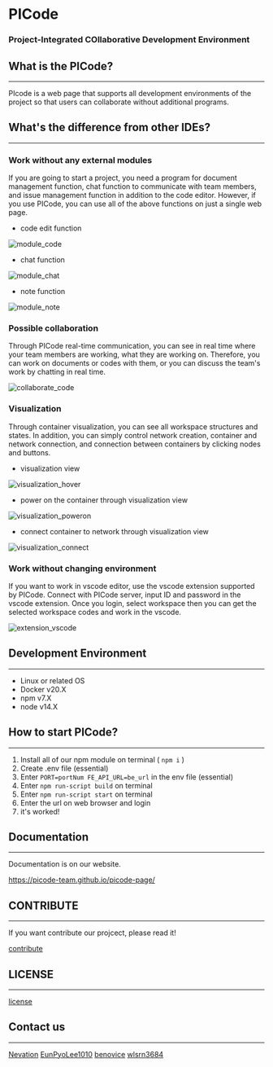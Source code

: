 # PICode

### Project-Integrated COllaborative Development Environment

## What is the PICode?

---

PIcode is a web page that supports all development environments of the project so that users can collaborate without additional programs.

## What's the difference from other IDEs?

---

### Work without any external modules

If you are going to start a project, you need a program for document management function, chat function to communicate with team members, and issue management function in addition to the code editor. However, if you use PICode, you can use all of the above functions on just a single web page.

-   code edit function

![module_code](https://user-images.githubusercontent.com/28240077/132558933-19ab1a1d-b240-40b1-bac4-1f18dbdc7f4e.gif)

-   chat function

![module_chat](https://user-images.githubusercontent.com/28240077/132558942-65d9b40e-072b-4097-8e30-511b2222bd52.gif)

-   note function

![module_note](https://user-images.githubusercontent.com/28240077/132638418-a97da4c3-a315-4681-9679-4e38c5f2efb8.gif)

### Possible collaboration

Through PICode real-time communication, you can see in real time where your team members are working, what they are working on. Therefore, you can work on documents or codes with them, or you can discuss the team's work by chatting in real time.

![collaborate_code](https://user-images.githubusercontent.com/28240077/132559165-3f49e62d-d0f9-4ef7-a25f-c8fee82e3c02.gif)

### Visualization

Through container visualization, you can see all workspace structures and states. In addition, you can simply control network creation, container and network connection, and connection between containers by clicking nodes and buttons.

-   visualization view

![visualization_hover](https://user-images.githubusercontent.com/28240077/132559247-3b0667b1-6486-4267-bc90-1913c6a57f69.gif)

-   power on the container through visualization view

![visualization_poweron](https://user-images.githubusercontent.com/28240077/132559253-f06e02dd-362b-4a8e-9410-d1b95ed5ab75.gif)

-   connect container to network through visualization view

![visualization_connect](https://user-images.githubusercontent.com/28240077/132559258-15ac563e-d60c-41f2-a6d4-ea24dbf0357a.gif)

### Work without changing environment

If you want to work in vscode editor, use the vscode extension supported by PICode.
Connect with PICode server, input ID and password in the vscode extension. Once you login, select workspace then you can get the selected workspace codes and work in the vscode.

![extension_vscode](https://user-images.githubusercontent.com/28240077/132559602-a2a90470-b371-4331-901d-ef9f5300d8ea.gif)

## Development Environment

---

-   Linux or related OS
-   Docker v20.X
-   npm v7.X
-   node v14.X

## How to start PICode?

---

1. Install all of our npm module on terminal ( `npm i` )
2. Create .env file (essential)
3. Enter `PORT=portNum FE_API_URL=be_url` in the env file (essential)
4. Enter `npm run-script build` on terminal
5. Enter `npm run-script start` on terminal
6. Enter the url on web browser and login
7. it's worked!

## Documentation

---

Documentation is on our website.

<https://picode-team.github.io/picode-page/>

## CONTRIBUTE

---

If you want contribute our projcect, please read it!

[contribute](https://github.com/PICode-Team/PICode/blob/develop/contribute.md)

## LICENSE

---

[license](https://github.com/PICode-Team/PICode/blob/develop/license.md/)

## Contact us

---

[Nevation](https://github.com/Nevation)
[EunPyoLee1010](https://github.com/EunPyoLee1010)
[benovice](https://github.com/benovice)
[wlsrn3684](https://github.com/wlsrn3684)
